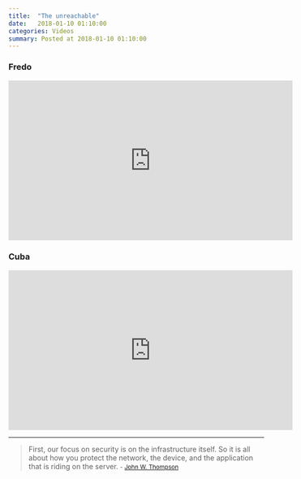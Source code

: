 ```yaml
---
title:  "The unreachable"
date:   2018-01-10 01:10:00
categories: Videos
summary: Posted at 2018-01-10 01:10:00
---
```


### Fredo

<iframe width="560" height="315" src="https://www.youtube.com/embed/jYnRBX2Trtk" frameborder="0" allowfullscreen></iframe>

### Cuba

<iframe width="560" height="315" src="https://www.youtube.com/embed/OM9sIbddq24" frameborder="0" allowfullscreen></iframe>


---
> First, our focus on security is on the infrastructure itself. So it is all about how you protect the network, the device, and the application that is riding on the server.
> <small>- [John W. Thompson](https://www.brainyquote.com/quotes/john_w_thompson_339843)</small>